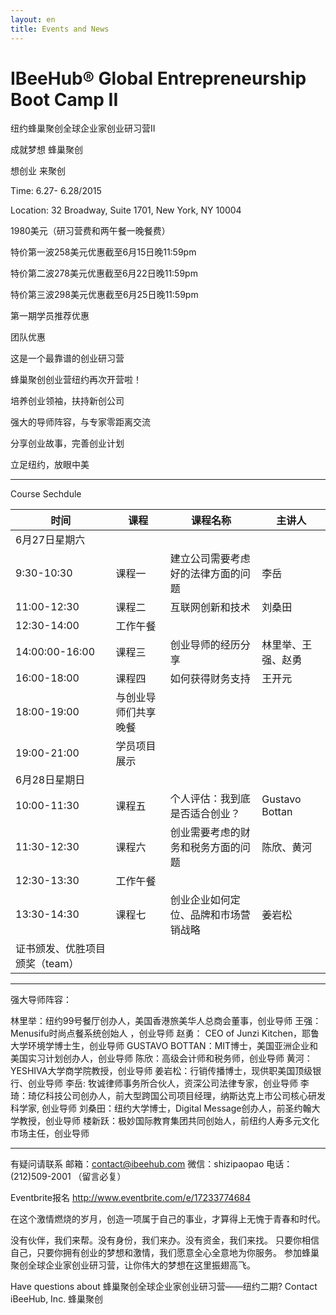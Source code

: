 ```yaml
---
layout: en
title: Events and News
---
```

# IBeeHub® Global Entrepreneurship Boot Camp II


纽约蜂巢聚创全球企业家创业研习营II

成就梦想 蜂巢聚创

想创业 来聚创

Time: 6.27- 6.28/2015

Location: 32 Broadway, Suite 1701, New York, NY 10004

1980美元（研习营费和两午餐一晚餐费）

特价第一波258美元优惠截至6月15日晚11:59pm

特价第二波278美元优惠截至6月22日晚11:59pm

特价第三波298美元优惠截至6月25日晚11:59pm

第一期学员推荐优惠

团队优惠

这是一个最靠谱的创业研习营

蜂巢聚创创业营纽约再次开营啦！

培养创业领袖，扶持新创公司

强大的导师阵容，与专家零距离交流

分享创业故事，完善创业计划

立足纽约，放眼中美

--------------------------------------------------------------------------------
Course Sechdule

时间|课程|课程名称|主讲人
----|----|--------|------
6月27日星期六|
9:30-10:30|课程一|建立公司需要考虑好的法律方面的问题|李岳
11:00-12:30|课程二|互联网创新和技术|刘桑田
12:30-14:00|工作午餐|
14:00:00-16:00|课程三|创业导师的经历分享|林里举、王强、赵勇
16:00-18:00|课程四|如何获得财务支持|王开元
18:00-19:00|与创业导师们共享晚餐|
19:00-21:00|学员项目展示|
6月28日星期日|
10:00-11:30|课程五|个人评估：我到底是否适合创业？|Gustavo Bottan
11:30-12:30|课程六|创业需要考虑的财务和税务方面的问题|陈欣、黄河
12:30-13:30|工作午餐|
13:30-14:30|课程七|创业企业如何定位、品牌和市场营销战略|姜岩松
证书颁发、优胜项目颁奖（team）|

--------------------------------------------------------------------------------

强大导师阵容：

林里举：纽约99号餐厅创办人，美国香港旅美华人总商会董事，创业导师 王强： Menusifu时尚点餐系统创始人 ，创业导师 赵勇： CEO of Junzi Kitchen，耶鲁大学环境学博士生，创业导师 GUSTAVO BOTTAN：MIT博士，美国亚洲企业和美国实习计划创办人，创业导师 陈欣：高级会计师和税务师，创业导师 黄河：YESHIVA大学商学院教授，创业导师 姜岩松：行销传播博士，现供职美国顶级银行、创业导师 李岳: 牧诚律师事务所合伙人，资深公司法律专家，创业导师 李琦：琦亿科技公司创办人，前大型跨国公司项目经理，纳斯达克上市公司核心研发科学家, 创业导师 刘桑田：纽约大学博士，Digital Message创办人，前圣约翰大学教授，创业导师 楼新跃：极妙国际教育集团共同创始人，前纽约人寿多元文化市场主任，创业导师

--------------------------------------------------------------------------------

有疑问请联系 邮箱：contact@ibeehub.com 微信：shizipaopao 电话：(212)509-2001 （留言必复）

Eventbrite报名 http://www.eventbrite.com/e/17233774684

在这个激情燃烧的岁月，创造一项属于自己的事业，才算得上无愧于青春和时代。

没有伙伴，我们来帮。没有身份，我们来办。没有资金，我们来找。 只要你相信自己，只要你拥有创业的梦想和激情，我们愿意全心全意地为你服务。 参加蜂巢聚创全球企业家创业研习营，让你伟大的梦想在这里振翅高飞。

Have questions about 蜂巢聚创全球企业家创业研习营——纽约二期? Contact iBeeHub, Inc. 蜂巢聚创 



